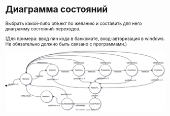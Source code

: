 # Диаграмма состояний

Выбрать какой-либо объект по желанию и составить для него диаграмму состояний-переходов.

(Для примера: ввод пин кода в банкомате, вход-авторизация в windows.  Не обязательно должно быть связано с программами.)

![Alt text](./task.svg)
